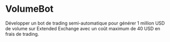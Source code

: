 # VolumeBot
Développer un bot de trading semi-automatique pour générer 1 million USD de volume sur Extended Exchange avec un coût maximum de 40 USD en frais de trading.
